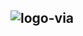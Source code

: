 ## ![logo-via](https://github.com/vpdev-dan/vpdev-dan/assets/174789150/e0679603-8e8c-48f5-8723-951308dfde41)


<!--
**vpdev-dan/vpdev-dan** is a ✨ _special_ ✨ repository because its `README.md` (this file) appears on your GitHub profile.

Here are some ideas to get you started:

- 🔭 I’m currently working on ...
- 🌱 I’m currently learning ...
- 👯 I’m looking to collaborate on ...
- 🤔 I’m looking for help with ...
- 💬 Ask me about ...
- 📫 How to reach me: ...
- 😄 Pronouns: ...
- ⚡ Fun fact: ...
-->
